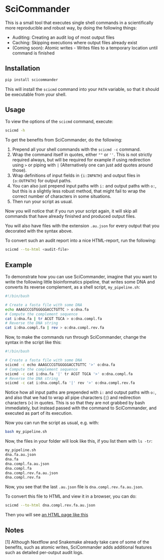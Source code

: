 SciCommander
============

This is a small tool that executes single shell commands in a scientifically
more reproducible and robust way, by doing the following things:

- Auditing: Creating an audit log of most output files
- Caching: Skipping executions where output files already exist
- (Coming soon): Atomic writes - Writes files to a temporary location until
  command is finished

## Installation

```bash
pip install scicommander
```

This will install the `scicmd` command into your `PATH` variable, so that it
should be executable from your shell.

## Usage

To view the options of the `scicmd` command, execute:

```bash
scicmd -h
```

To get the benefits from SciCommander, do the following:

1. Prepend all your shell commands with the `scicmd -c` command.
2. Wrap the command itself in quotes, either `""` or `''`. This is not strictly
   required always, but will be required for example if using redirection using
   `>` or piping with `|` (Alternatively one can just add quotes around those).
3. Wrap definitions of input fields in `{i:INPATH}` and output files in
   `{o:OUTPATH}` for output paths.
4. You can also just prepend input paths with `i:` and output paths with `o:`,
   but this is a slightly less robust method, that might fail to wrap the
   correct number of characters in some situations.
5. Then run your script as usual.

Now you will notice that if you run your script again, it will skip all
commands that have already finished and produced output files.

You will also have files with the extension `.au.json` for every output that
you decorated with the syntax above.

To convert such an audit report into a nice HTML-report, run the following:

```bash
scicmd --to-html <audit-file>

```

## Example

To demonstrate how you can use SciCommander, imagine that you want to write the
following little bioinformatics pipeline, that writes some DNA and converts its
reverse complement, as a shell script, `my_pipeline.sh`:

```bash
#!/bin/bash

# Create a fasta file with some DNA
echo AAAGCCCGTGGGGGACCTGTTC > o:dna.fa
# Compute the complement sequence
cat i:dna.fa | tr ACGT TGCA > o:dna.compl.fa
# Reverse the DNA string
cat i:dna.compl.fa | rev > o:dna.compl.rev.fa
```
Now, to make the commands run through SciCommander, change the syntax in the
script like this:

```bash
#!/bin/bash

# Create a fasta file with some DNA
scicmd -c echo AAAGCCCGTGGGGGACCTGTTC '>' o:dna.fa
# Compute the complement sequence
scicmd -c cat i:dna.fa '|' tr ACGT TGCA '>' o:dna.compl.fa
# Reverse the DNA string
scicmd -c cat i:dna.compl.fa '|' rev '>' o:dna.compl.rev.fa
```

Notice how all input paths are prepended with `i:` and output paths with `o:`,
and also that we had to wrap all pipe characters (`|`) and redirection
characters (`>`) in quotes. This is so that they are not grabbed by bash
immediately, but instead passed with the command to SciCommander, and executed
as part of its execution.

Now you can run the script as usual, e.g. with:

```bash
bash my_pipeline.sh
```

Now, the files in your folder will look like this, if you list them with `ls -tr`:

```bash
my_pipeline.sh
dna.fa.au.json
dna.fa
dna.compl.fa.au.json
dna.compl.fa
dna.compl.rev.fa.au.json
dna.compl.rev.fa
```

Now, you see that the last `.au.json` file is `dna.compl.rev.fa.au.json`.

To convert this file to HTML and view it in a browser, you can do:

```bash
scicmd --to-html dna.compl.rev.fa.au.json
```

Then you will see [an HTML page like this](https://htmlpreview.github.io/?https://github.com/samuell/scicommander/blob/main/python/examples/dna.compl.rev.fa.au.html)

## Notes

[1] Although Nextflow and Snakemake already take care of some of the benefits,
such as atomic writes, SciCommander adds additional features such as detailed
per-output audit logs.
